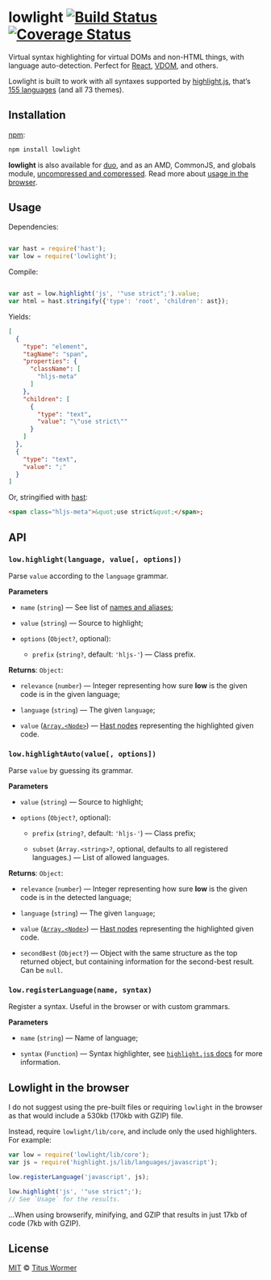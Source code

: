 # lowlight [![Build Status][travis-badge]][travis] [![Coverage Status][codecov-badge]][codecov]

Virtual syntax highlighting for virtual DOMs and non-HTML things,
with language auto-detection.  Perfect for [React][], [VDOM][], and
others.

Lowlight is built to work with all syntaxes supported by [highlight.js][],
that’s [155 languages][names] (and all 73 themes).

## Installation

[npm][npm-install]:

```bash
npm install lowlight
```

**lowlight** is also available for [duo][duo-install], and as an AMD,
CommonJS, and globals module, [uncompressed and compressed][releases].
Read more about [usage in the browser][browser].

## Usage

Dependencies:

```javascript

var hast = require('hast');
var low = require('lowlight');
```

Compile:

```javascript

var ast = low.highlight('js', '"use strict";').value;
var html = hast.stringify({'type': 'root', 'children': ast});
```

Yields:

```json
[
  {
    "type": "element",
    "tagName": "span",
    "properties": {
      "className": [
        "hljs-meta"
      ]
    },
    "children": [
      {
        "type": "text",
        "value": "\"use strict\""
      }
    ]
  },
  {
    "type": "text",
    "value": ";"
  }
]
```

Or, stringified with [hast][]:

```html
<span class="hljs-meta">&quot;use strict&quot;</span>;
```

## API

### `low.highlight(language, value[, options])`

Parse `value` according to the `language` grammar.

**Parameters**

*   `name` (`string`) — See list of [names and aliases][names];

*   `value` (`string`) — Source to highlight;

*   `options` (`Object?`, optional):

    *   `prefix` (`string?`, default: `'hljs-'`)
        — Class prefix.

**Returns**: `Object`:

*   `relevance` (`number`)
    — Integer representing how sure **low** is the given code is in
    the given language;

*   `language` (`string`) — The given `language`;

*   `value` ([`Array.<Node>`][hast-node]) — [Hast nodes][hast-node]
    representing the highlighted given code.

### `low.highlightAuto(value[, options])`

Parse `value` by guessing its grammar.

**Parameters**

*   `value` (`string`) — Source to highlight;

*   `options` (`Object?`, optional):

    *   `prefix` (`string?`, default: `'hljs-'`)
        — Class prefix;

    *   `subset` (`Array.<string>?`, optional, defaults to
        all registered languages.)
        — List of allowed languages.

**Returns**: `Object`:

*   `relevance` (`number`)
    — Integer representing how sure **low** is the given code
    is in the detected language;

*   `language` (`string`) — The given `language`;

*   `value` ([`Array.<Node>`][hast-node]) — [Hast nodes][hast-node]
    representing the highlighted given code.

*   `secondBest` (`Object?`)
    — Object with the same structure as the top returned object, but
    containing information for the second-best result.
    Can be `null`.

### `low.registerLanguage(name, syntax)`

Register a syntax. Useful in the browser or with custom grammars.

**Parameters**

*   `name` (`string`) — Name of language;

*   `syntax` (`Function`) — Syntax highlighter, see
    [`highlight.js`s docs][syntax] for more information.

## Lowlight in the browser

I do not suggest using the pre-built files or requiring `lowlight` in
the browser as that would include a 530kb (170kb with GZIP) file.

Instead, require `lowlight/lib/core`, and include only the used
highlighters.  For example:

```js
var low = require('lowlight/lib/core');
var js = require('highlight.js/lib/languages/javascript');

low.registerLanguage('javascript', js);

low.highlight('js', '"use strict";');
// See `Usage` for the results.
```

...When using browserify, minifying, and GZIP that results in just
17kb of code (7kb with GZIP).

## License

[MIT][license] © [Titus Wormer][author]

<!-- Definitions -->

[travis-badge]: https://img.shields.io/travis/wooorm/lowlight.svg

[travis]: https://travis-ci.org/wooorm/lowlight

[codecov-badge]: https://img.shields.io/codecov/c/github/wooorm/lowlight.svg

[codecov]: https://codecov.io/github/wooorm/lowlight

[npm-install]: https://docs.npmjs.com/cli/install

[duo-install]: http://duojs.org/#getting-started

[releases]: https://github.com/wooorm/lowlight/releases

[license]: LICENSE

[author]: http://wooorm.com

[hast]: https://github.com/wooorm/hast

[hast-node]: https://github.com/wooorm/hast#nodes

[highlight.js]: https://github.com/isagalaev/highlight.js

[syntax]: https://github.com/isagalaev/highlight.js/blob/master/docs/language-guide.rst

[names]: https://github.com/isagalaev/highlight.js/blob/master/docs/css-classes-reference.rst#language-names-and-aliases

[react]: https://facebook.github.io/react/

[vdom]: https://github.com/Matt-Esch/virtual-dom

[browser]: #lowlight-in-the-browser
